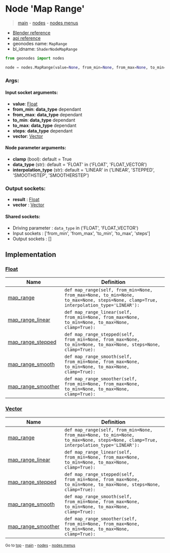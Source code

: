# Node 'Map Range'

> [main](../structure.md) - [nodes](nodes.md) - [nodes menus](nodes_menus.md)

- [Blender reference](https://docs.blender.org/manual/en/latest/modeling/geometry_nodes/utilities/map_range.html)
- [api reference](https://docs.blender.org/api/current/bpy.types.ShaderNodeMapRange.html)
- geonodes name: `MapRange`
- bl_idname: `ShaderNodeMapRange`

```python
from geonodes import nodes

node = nodes.MapRange(value=None, from_min=None, from_max=None, to_min=None, to_max=None, steps=None, vector=None, clamp=True, data_type='FLOAT', interpolation_type='LINEAR')
```

### Args:

#### Input socket arguments:

- **value**: [Float](Float.md)
- **from_min**: **data_type** dependant
- **from_max**: **data_type** dependant
- **to_min**: **data_type** dependant
- **to_max**: **data_type** dependant
- **steps**: **data_type** dependant
- **vector**: [Vector](Vector.md)

#### Node parameter arguments:

- **clamp** (bool): default = True
- **data_type** (str): default = 'FLOAT' in ('FLOAT', 'FLOAT_VECTOR')
- **interpolation_type** (str): default = 'LINEAR' in ('LINEAR', 'STEPPED', 'SMOOTHSTEP', 'SMOOTHERSTEP')

### Output sockets:

- **result** : [Float](Float.md)
- **vector** : [Vector](Vector.md)

#### Shared sockets:

- Driving parameter : ``data_type`` in ('FLOAT', 'FLOAT_VECTOR')
- Input sockets  : ['from_min', 'from_max', 'to_min', 'to_max', 'steps']
- Output sockets : []
## Implementation

### [Float](Float.md)

| Name | Definition |
|------|------------|
 | [map_range](Float.md#map_range) | `def map_range(self, from_min=None, from_max=None, to_min=None, to_max=None, steps=None, clamp=True, interpolation_type='LINEAR'):` |
 | [map_range_linear](Float.md#map_range_linear) | `def map_range_linear(self, from_min=None, from_max=None, to_min=None, to_max=None, clamp=True):` |
 | [map_range_stepped](Float.md#map_range_stepped) | `def map_range_stepped(self, from_min=None, from_max=None, to_min=None, to_max=None, steps=None, clamp=True):` |
 | [map_range_smooth](Float.md#map_range_smooth) | `def map_range_smooth(self, from_min=None, from_max=None, to_min=None, to_max=None, clamp=True):` |
 | [map_range_smoother](Float.md#map_range_smoother) | `def map_range_smoother(self, from_min=None, from_max=None, to_min=None, to_max=None, clamp=True):` |

### [Vector](Vector.md)

| Name | Definition |
|------|------------|
 | [map_range](Vector.md#map_range) | `def map_range(self, from_min=None, from_max=None, to_min=None, to_max=None, steps=None, clamp=True, interpolation_type='LINEAR'):` |
 | [map_range_linear](Vector.md#map_range_linear) | `def map_range_linear(self, from_min=None, from_max=None, to_min=None, to_max=None, clamp=True):` |
 | [map_range_stepped](Vector.md#map_range_stepped) | `def map_range_stepped(self, from_min=None, from_max=None, to_min=None, to_max=None, steps=None, clamp=True):` |
 | [map_range_smooth](Vector.md#map_range_smooth) | `def map_range_smooth(self, from_min=None, from_max=None, to_min=None, to_max=None, clamp=True):` |
 | [map_range_smoother](Vector.md#map_range_smoother) | `def map_range_smoother(self, from_min=None, from_max=None, to_min=None, to_max=None, clamp=True):` |

<sub>Go to [top](#node-{wnode.bnode.name}) - [main](../structure.md) - [nodes](nodes.md) - [nodes menus](nodes_menus.md)</sub>

